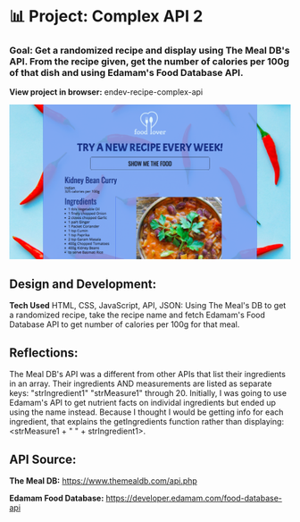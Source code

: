 # 📊 Project: Complex API 2

### Goal: Get a randomized recipe and display using The Meal DB's API. From the recipe given, get the number of calories per 100g of that dish and using Edamam's Food Database API.

**View project in browser:** endev-recipe-complex-api

![alt tag](screenshot.png)

## Design and Development:
**Tech Used** HTML, CSS, JavaScript, API, JSON: 
Using The Meal's DB to get a randomized recipe, take the recipe name and fetch Edamam's Food Database API to get number of calories per 100g for that meal.

## Reflections:
The Meal DB's API was a different from other APIs that list their ingredients in an array. Their ingredients AND measurements are listed as separate keys: "strIngredient1" "strMeasure1" through 20. Initially, I was going to use Edamam's API to get nutrient facts on individal ingredients but ended up using the name instead. Because I thought I would be getting info for each ingredient, that explains the getIngredients function rather than displaying: <strMeasure1 + " " + strIngredient1>.

## API Source:
**The Meal DB:** https://www.themealdb.com/api.php

**Edamam Food Database:** https://developer.edamam.com/food-database-api
